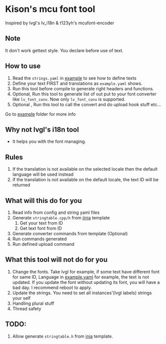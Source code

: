 # Kison's mcu font tool
Inspired by lvgl's lv_i18n & t123yh's mcufont-encoder

## Note
It don't work gettext style. You declare before use of text.

## How to use
1. Read the `strings.yaml` in [example](./example) to see how to define texts
2. Define your text FIRST and translations as `example.yaml` shows.
3. Run this tool before compile to generate right headers and functions.
4. Optional, Run this tool to generate list of out put to your font converter like `lv_font_conv`. Now only `lv_font_conv` is supported.
5. Optional , Run this tool to call the convert and do upload hook stuff etc...

Go to [example](./example) folder for more info

## Why not lvgl's i18n tool
- It helps you with the font managing.

## Rules
1. If the translation is not available on the selected locale then the default language will be used instead
2. If the translation is not available on the default locale, the text ID will be returned

## What will this do for you 
1. Read info from config and string yaml files
2. Generate `stringtable.cpp/h` from [jinja](https://jinja.palletsprojects.com) template
   1. Get your text from ID
   2. Get text font from ID
3. Generate converter commands from template (Optional)
4. Run commands generated
5. Run defined upload command


## What this tool will not do for you 
1. Change the fonts. Take lvgl for example, if some text have different font for same ID, Language in [example.yaml](./example/example.yaml) for example, the text is not updated. If you update the font without updating its font, you will have a bad day. I recommend reboot to apply.
2. Update the strings. You need to set all instances'(lvgl labels) strings your self
3. Handling plural stuff
4. Thread safety

## TODO:
1. Allow generate `stringtable.h` from [inja](https://github.com/pantor/inja) template.
